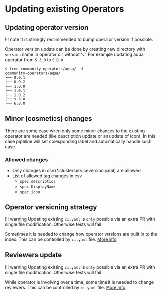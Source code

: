 # Updating existing Operators

## Updating operator version

!!! note
    It is strongly recommended to bump operator version if possible.

Operator version update can be done by creating new directory with `version` name in operator dir without '`v`'. For example updating aqua operator from `5.3.0` to `6.0.0`

```
$ tree community-operators/aqua/ -d
community-operators/aqua/
├── 0.0.1
├── 0.0.2
├── 1.0.0
├── 1.0.1
├── 1.0.2
├── 5.3.0
└── 6.0.0
```



## Minor (cosmetics) changes

There are some case when only some minor changes to the existing operator are needed (like description update or an update of icon). In this case pipeline will set coresponding label and automatically handle such case.

### Allowed changes

- Only changes in csv (*.clusterserviceversion.yaml) are allowed
- List of allowed tag changes in csv
    - `spec.description`
    - `spec.DisplayName`
    - `spec.icon`

## Operator versioning strategy 

!!! warning
    Updating existing `ci.yaml` is `only` possible via an extra PR with single file modification. Otherwise tests will fail

Sometimes it is needed to change how operator versions are built in to the index. This can be controlled by `ci.yaml` file. [More info](./operator-ci-yaml.md#reviewers)

## Reviewers update

!!! warning
    Updating existing `ci.yaml` is `only` possible via an extra PR with single file modification. Otherwise tests will fail

While operator is involving over a time, some time it is needed to change reviewers. This can be controlled by `ci.yaml` file. [More info](./operator-ci-yaml.md#operator-versioning)





